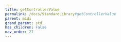 ```yaml
---
title: getControllerValue
permalink: /docs/StandardLibrary#getControllerValue
parent: midi
grand_parent: std
has_children: False
nav_order: 27
---
```


